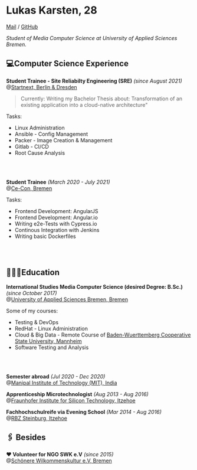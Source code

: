 
# Lukas Karsten, 28
[Mail](mailto:lukas_cv@posteo.de) / [GitHub](https://github.com/LuKar-s)

_Student of Media Computer Science at University of Applied Sciences Bremen._

## 💻Computer Science Experience

**Student Trainee - Site Reliabilty Engineering (SRE)** _(since August 2021)_ <br>@[Startnext, Berlin & Dresden](https://www.startnext.com/) <br>

> Currently: Writing my Bachelor Thesis about: Transformation of an existing application into a cloud-native architecture"

Tasks:
 - Linux Administration
 - Ansible - Config Management
 - Packer - Image Creation & Management 
 - Gitlab - CI/CD
 - Root Cause Analysis
<br>
<br>

**Student Trainee** _(March 2020 - July 2021)_ <br> @[Ce-Con, Bremen](https://www.ce-con.de/) <br>

Tasks:
 - Frontend Development: AngularJS
 - Frontend Development: Angular.io
 - Writing e2e-Tests with Cypress.io
 - Continous Integration with Jenkins
 - Writing basic Dockerfiles
<br>
<br>

## 👨🏻‍🎓Education

**International Studies Media Computer Science (desired Degree: B.Sc.)** <br>_(since October 2017)_ <br> @[University of Applied Sciences Bremen, Bremen](https://www.hs-bremen.de/internet/en/index.html) <br>

Some of my courses:
  - Testing & DevOps
  - RedHat - Linux Administration
  - Cloud & Big Data - Remote Course of [Baden-Wuerttemberg Cooperative State University, Mannheim](https://www.dhbw.de/english/home)
  - Software Testing and Analysis
<br>
<br>

**Semester abroad** _(Jul 2020 - Dec 2020)_ <br> @[Manipal Institute of Technology (MIT), India](https://manipal.edu/mit.html)

**Apprenticeship Microtechnologist** _(Aug 2013 - Aug 2016)_ <br> @[Fraunhofer Institute for Silicon Technology, Itzehoe](https://www.isit.fraunhofer.de/en.html) <br>

**Fachhochschulreife via Evening School** _(Mar 2014 - Aug 2016)_  <br> @[RBZ Steinburg, Itzehoe](https://www.rbz-steinburg.de/) <br>

## 🖇 Besides
**❤️ Volunteer for NGO SWK e.V** _(since 2015)_ <br> @[Schönere Wilkommenskultur e.V, Bremen](https://kune-ev.eu/) <br>
